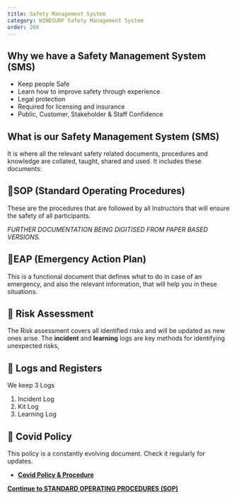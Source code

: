 ```yaml
---
title: Safety Management System
category: WINDSURF Safety Management System
order: 200
---
```


## Why we have a Safety Management System (SMS)
- Keep people Safe
- Learn how to improve safety through experience
- Legal protection
- Required for licensing and insurance
- Public, Customer, Stakeholder & Staff Confidence

## What is our Safety Management System (SMS)
It is where all the relevant safety related documents, procedures and knowledge are collated, taught, shared and used.
It includes these documents:

## 📕SOP (Standard Operating Procedures)
These are the procedures that are followed by all Instructors that will ensure the safety of all participants.


*FURTHER DOCUMENTATION BEING DIGITISED FROM PAPER BASED VERSIONS.*

## 📕EAP (Emergency Action Plan)
This is a functional document that defines what to do in case of an emergency, and also the relevant information, that will help you in these situations.


## 📕 Risk Assessment
The Risk assessment covers all identified risks and will be updated as new ones arise.
The **incident** and **learning** logs are key methods for identifying unexpected risks,


## 📝 Logs and Registers
We keep 3 Logs
1. Incident Log
2. Kit Log
3. Learning Log


## 📕 Covid Policy
This policy is a constantly evolving document. Check it regularly for updates.
- [**Covid Policy & Procedure**](https://numbat70.github.io/clyde/Content/228-WINDSURF_SMS_COVID/)

**[Continue to STANDARD OPERATING PROCEDURES (SOP)](https://numbat70.github.io/clyde/Content/204-WINDSURF_SOP/)**
